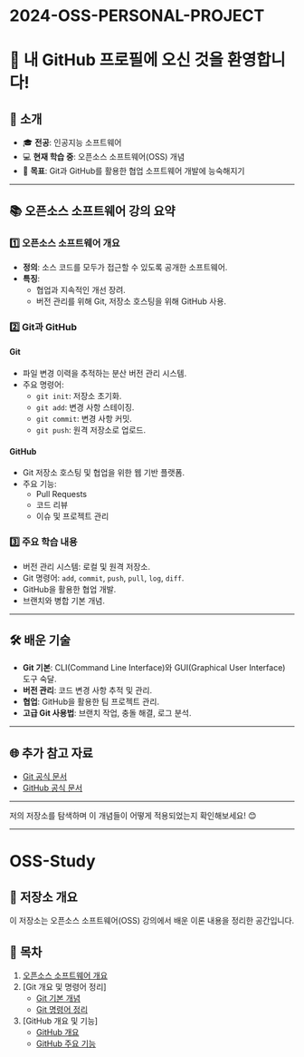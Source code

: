 # 2024-OSS-PERSONAL-PROJECT
# 👋 내 GitHub 프로필에 오신 것을 환영합니다!

## 📖 소개
- 🎓 **전공**: 인공지능 소프트웨어
- 💻 **현재 학습 중**: 오픈소스 소프트웨어(OSS) 개념
- 🌟 **목표**: Git과 GitHub를 활용한 협업 소프트웨어 개발에 능숙해지기

---

## 📚 오픈소스 소프트웨어 강의 요약

### 1️⃣ **오픈소스 소프트웨어 개요**
- **정의**: 소스 코드를 모두가 접근할 수 있도록 공개한 소프트웨어.
- **특징**:
  - 협업과 지속적인 개선 장려.
  - 버전 관리를 위해 Git, 저장소 호스팅을 위해 GitHub 사용.

### 2️⃣ **Git과 GitHub**
#### **Git**
- 파일 변경 이력을 추적하는 분산 버전 관리 시스템.
- 주요 명령어:
  - `git init`: 저장소 초기화.
  - `git add`: 변경 사항 스테이징.
  - `git commit`: 변경 사항 커밋.
  - `git push`: 원격 저장소로 업로드.

#### **GitHub**
- Git 저장소 호스팅 및 협업을 위한 웹 기반 플랫폼.
- 주요 기능:
  - Pull Requests
  - 코드 리뷰
  - 이슈 및 프로젝트 관리

### 3️⃣ **주요 학습 내용**
- 버전 관리 시스템: 로컬 및 원격 저장소.
- Git 명령어: `add`, `commit`, `push`, `pull`, `log`, `diff`.
- GitHub을 활용한 협업 개발.
- 브랜치와 병합 기본 개념.

---

## 🛠️ 배운 기술
- **Git 기본**: CLI(Command Line Interface)와 GUI(Graphical User Interface) 도구 숙달.
- **버전 관리**: 코드 변경 사항 추적 및 관리.
- **협업**: GitHub을 활용한 팀 프로젝트 관리.
- **고급 Git 사용법**: 브랜치 작업, 충돌 해결, 로그 분석.

---

## 🌐 추가 참고 자료
- [Git 공식 문서](https://git-scm.com)
- [GitHub 공식 문서](https://docs.github.com)

---

저의 저장소를 탐색하며 이 개념들이 어떻게 적용되었는지 확인해보세요! 😊

---

# OSS-Study
## 📖 저장소 개요
이 저장소는 오픈소스 소프트웨어(OSS) 강의에서 배운 이론 내용을 정리한 공간입니다.

## 📂 목차
1. [오픈소스 소프트웨어 개요](./OSS-Overview.md)
2. [Git 개요 및 명령어 정리]
   - [Git 기본 개념](./Git-Basics.md)
   - [Git 명령어 정리](./Git-Commands.md)
3. [GitHub 개요 및 기능]
   - [GitHub 개요](./GitHub-Intro.md)
   - [GitHub 주요 기능](./GitHub-Features.md)

